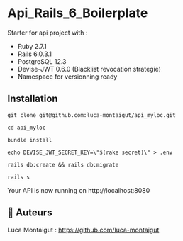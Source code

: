 # Api_Rails_6_Boilerplate

Starter for api project with :
- Ruby 2.7.1
- Rails 6.0.3.1
- PostgreSQL 12.3
- Devise-JWT 0.6.0 (Blacklist revocation strategie)
- Namespace for versionning ready

## Installation

`git clone git@github.com:luca-montaigut/api_myloc.git`

`cd api_myloc`

`bundle install`

`echo DEVISE_JWT_SECRET_KEY=\"$(rake secret)\" > .env`

`rails db:create && rails db:migrate`

`rails s`

Your API is now running on http://localhost:8080

## 🐰 Auteurs
Luca Montaigut : https://github.com/luca-montaigut
